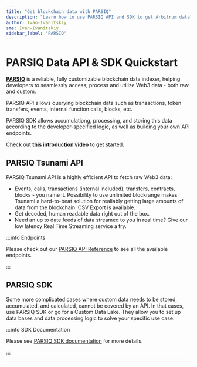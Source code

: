 ```yaml
---
title: "Get blockchain data with PARSIQ"
description: "Learn how to use PARSIQ API and SDK to get Arbitrum data"
author: Ivan-Ivanitskiy
sme: Ivan-Ivanitskiy
sidebar_label: "PARSIQ"
---
```


# PARSIQ Data API & SDK Quickstart

**[<ins>PARSIQ</ins>](https://www.parsiq.net/)** is a reliable, fully customizable blockchain data indexer, helping developers to seamlessly access, process and utilize Web3 data - both raw and custom.

PARSIQ API allows querying blockchain data such as transactions, token transfers, events, internal function calls, blocks, etc.

PARSIQ SDK allows accumulationg, processing, and storing this data according to the developer-specified logic, as well as building your own API endpoints.

Check out **[<ins>this introduction video</ins>](https://www.youtube.com/watch?v=kQJYJGt62hc)**
to get started.

## PARSIQ Tsunami API

PARSIQ Tsunami API is a highly efficient API to fetch raw Web3 data:
- Events, calls, transactions (internal included), transfers, contracts, blocks - you name it. Possibility to use unlimited blockrange makes Tsunami a hard-to-beat solution for realiably getting large amounts of data from the blockchain. CSV Export is available.
- Get decoded, human readable data right out of the box.
- Need an up to date feeds of data streamed to you in real time? Give our low latency Real Time Streaming service a try.

:::info Endpoints

Please check out our [<ins>PARSIQ API Reference</ins>](https://docs.parsiq.net/reference/introduction) to see all the available endpoints.

:::

## PARSIQ SDK

Some more complicated cases where custom data needs to be stored, accumulated, and calculated, cannot be covered by an API. In that cases, use PARSIQ SDK or go for a Custom Data Lake. They allow you to set up data bases and data processing logic to solve your specific use case. 

:::info SDK Documentation

Please see [<ins>PARSIQ SDK documentation</ins>](https://docs.parsiq.net/reference/your-own-web3-api) for more details.

:::

---
